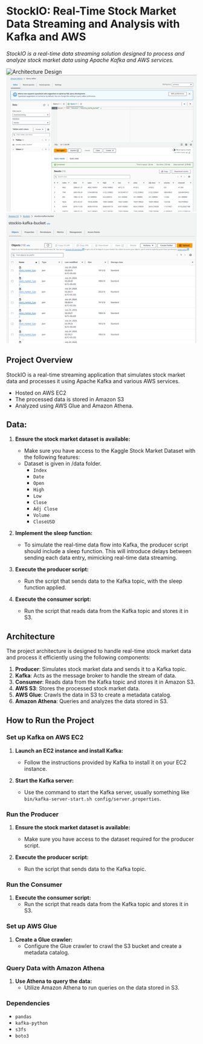 # StockIO: Real-Time Stock Market Data Streaming and Analysis with Kafka and AWS
*StockIO is a real-time data streaming solution designed to process and analyze stock market data using Apache Kafka and AWS services.*

![Architecture Design](https://github.com/user-attachments/assets/75976cef-ac0b-4b1e-aa2b-fe987bc02cd4)
![AWS-Athena](output/aws_athena.png)
![AWS-S3](output/aws_s3.png)

## Project Overview

StockIO is a real-time streaming application that simulates stock market data and processes it using Apache Kafka and various AWS services.
- Hosted on AWS EC2
- The processed data is stored in Amazon S3
- Analyzed using AWS Glue and Amazon Athena.

## Data:

1. **Ensure the stock market dataset is available:**
   - Make sure you have access to the Kaggle Stock Market Dataset with the following features:
   - Dataset is given in /data folder.
     - `Index`
     - `Date`
     - `Open`
     - `High`
     - `Low`
     - `Close`
     - `Adj Close`
     - `Volume`
     - `CloseUSD`

2. **Implement the sleep function:**
   - To simulate the real-time data flow into Kafka, the producer script should include a sleep function. This will introduce delays between sending each data entry, mimicking real-time data streaming.

3. **Execute the producer script:**
   - Run the script that sends data to the Kafka topic, with the sleep function applied.
  
4. **Execute the consumer script:**
   - Run the script that reads data from the Kafka topic and stores it in S3.


## Architecture

The project architecture is designed to handle real-time stock market data and process it efficiently using the following components:

1. **Producer**: Simulates stock market data and sends it to a Kafka topic.
2. **Kafka**: Acts as the message broker to handle the stream of data.
3. **Consumer**: Reads data from the Kafka topic and stores it in Amazon S3.
4. **AWS S3**: Stores the processed stock market data.
5. **AWS Glue**: Crawls the data in S3 to create a metadata catalog.
6. **Amazon Athena**: Queries and analyzes the data stored in S3.



## How to Run the Project

### Set up Kafka on AWS EC2

1. **Launch an EC2 instance and install Kafka:**
   - Follow the instructions provided by Kafka to install it on your EC2 instance.

2. **Start the Kafka server:**
   - Use the command to start the Kafka server, usually something like `bin/kafka-server-start.sh config/server.properties`.

### Run the Producer

1. **Ensure the stock market dataset is available:**
   - Make sure you have access to the dataset required for the producer script.

2. **Execute the producer script:**
   - Run the script that sends data to the Kafka topic.

### Run the Consumer

1. **Execute the consumer script:**
   - Run the script that reads data from the Kafka topic and stores it in S3.

### Set up AWS Glue

1. **Create a Glue crawler:**
   - Configure the Glue crawler to crawl the S3 bucket and create a metadata catalog.

### Query Data with Amazon Athena

1. **Use Athena to query the data:**
   - Utilize Amazon Athena to run queries on the data stored in S3.

### Dependencies

- `pandas`
- `kafka-python`
- `s3fs`
- `boto3`
